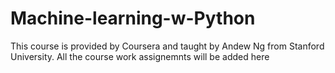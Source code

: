# Machine-learning-w-Python
This course is provided by Coursera and taught by Andew Ng from Stanford University.
All the course work assignemnts will be added here
